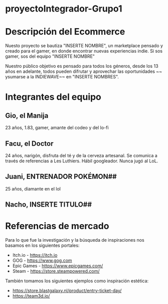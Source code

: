# proyectoIntegrador-Grupo1

# Descripción del Ecommerce #

Nuesto proyecto se bautiza "INSERTE NOMBRE", un marketplace pensado y creado para el gamer, en donde encontrar nuevas experiencias indie. Si sos gamer, sos del equipo "INSERTE NOMBRE"

Nuestro público objetivo es pensado para todos los géneros, desde los 13 años en adelante, todos pueden difrutar y aprovechar las oportunidades ~~ ysumarse a la INDIEWAVE~~ en "INSERTE NOMBRES".

# Integrantes del equipo #

## Gio, el Manija ##
23 años, 1.83, gamer, amante del codeo y del lo-fi

## Facu, el Doctor ##
24 años, narigón, disfruta del té y de la cerveza artesanal. Se comunica a través de referencias a Les Luthiers. Hábil googleador. Nunca jugó al LoL.

## Juani, ENTRENADOR POKÉMON##
25 años, diamante en el lol
## Nacho, INSERTE TITULO##

# Referencias de mercado #

Para lo que fue la investigación y la búsqueda de inspiraciones nos basamos en los siguientes portales:
- Itch.io - https://itch.io
- GOG - https://www.gog.com
- Epic Games - https://www.epicgames.com/
- Steam - https://store.steampowered.com/

También tomamos los siguientes ejemplos como inspiración estética:

- https://store.blastgalaxy.nl/product/entry-ticket-day/
- https://team3d.io/

